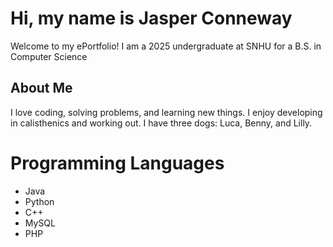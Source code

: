# Hi, my name is Jasper Conneway
Welcome to my ePortfolio! I am a 2025 undergraduate at SNHU for a B.S. in Computer Science

## About Me
I love coding, solving problems, and learning new things. 
I enjoy developing in calisthenics and working out.
I have three dogs: Luca, Benny, and Lilly.

# Programming Languages
- Java
- Python
- C++
- MySQL
- PHP
